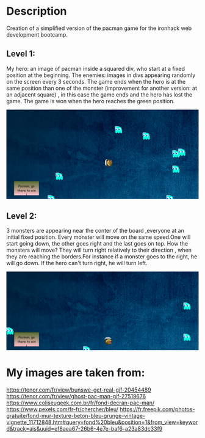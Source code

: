 # Description
Creation of a simplified version of the pacman game for the ironhack web development bootcamp.

## Level 1:
My hero: an image of pacman inside a squared div, who start at a fixed position at the beginning.
The enemies: images in divs appearing randomly on the screen every 3 seconds.
The game ends when the hero is at the same position than one of the monster (improvement for another version: at an adjacent square) , in this case the game ends and the hero has lost the game.
The game is won when the hero reaches the green position.

![Random Monsters](/images/Randoms_monsters.jpg "Level 1 pacman")

## Level 2:
3 monsters are appearing near the conter of the board ,everyone at an initial fixed position.
Every monster will move on the same speed.One will start going down, the other goes right and the last goes on top.
How the monsters will move?
They will turn right relatively to their direction , when they are reaching the borders.For instance if a monster goes to the right, he will go down.
If the hero can't turn right, he will turn left.

![Texte image](/images/pacman1.jpg "pacman")


# My images are taken from:
 https://tenor.com/fr/view/bunswe-get-real-gif-20454489
 https://tenor.com/fr/view/ghost-pac-man-gif-27519676
 https://www.coliseugeek.com.br/fr/fond-decran-pac-man/
 https://www.pexels.com/fr-fr/chercher/bleu/
 https://fr.freepik.com/photos-gratuite/fond-mur-texture-beton-bleu-grunge-vintage-vignette_11712848.htm#query=fond%20bleu&position=1&from_view=keyword&track=ais&uuid=ef8aea67-26b6-4e7e-baf6-a23a83dc33f9


